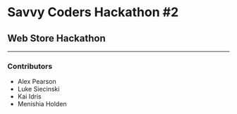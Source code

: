 # Savvy Coders Hackathon \#2
## Web Store Hackathon

---

### Contributors
+ Alex Pearson
+ Luke Siecinski
+ Kai Idris
+ Menishia Holden
